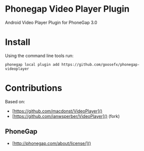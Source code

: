 Phonegap Video Player Plugin
============================

Android Video Player Plugin for PhoneGap 3.0

Install
=======

Using the command line tools run:

    phonegap local plugin add https://github.com/goosefx/phonegap-videoplayer
    
    
Contributions
=============
Based on: 

- [https://github.com/macdonst/VideoPlayer]()
- [https://github.com/ianwsperber/VideoPlayer]() (fork)

PhoneGap
--------

- [http://phonegap.com/about/license/]()